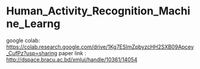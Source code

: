# Human_Activity_Recognition_Machine_Learng
google colab: https://colab.research.google.com/drive/1Kg7ESlmZpbyzcHH2SXB09Apcey_CufPz?usp=sharing  paper link : http://dspace.bracu.ac.bd/xmlui/handle/10361/14054
